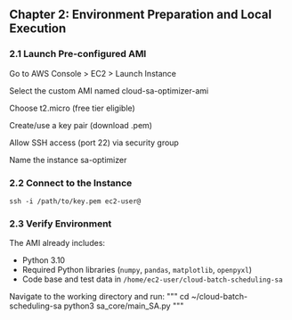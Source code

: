 ## Chapter 2: Environment Preparation and Local Execution

### 2.1 Launch Pre-configured AMI

Go to AWS Console > EC2 > Launch Instance

Select the custom AMI named cloud-sa-optimizer-ami

Choose t2.micro (free tier eligible)

Create/use a key pair (download .pem)

Allow SSH access (port 22) via security group

Name the instance sa-optimizer

### 2.2 Connect to the Instance

<code>ssh -i /path/to/key.pem ec2-user@<your-ec2-ip></code>

### 2.3 Verify Environment

The AMI already includes:

- Python 3.10
- Required Python libraries (<code>numpy</code>, <code>pandas</code>, <code>matplotlib</code>, <code>openpyxl</code>)
- Code base and test data in <code>/home/ec2-user/cloud-batch-scheduling-sa</code>

Navigate to the working directory and run:
"""
cd ~/cloud-batch-scheduling-sa
python3 sa_core/main_SA.py
"""
